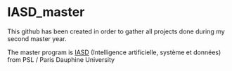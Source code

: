 # IASD_master

This github has been created in order to gather all projects done during my second master year.

The master program is [IASD](https://www.lamsade.dauphine.fr/wp/iasd/en/) (Intelligence artificielle, système et données) from PSL / Paris Dauphine University
